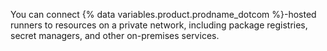 You can connect {% data variables.product.prodname_dotcom %}-hosted runners to resources on a private network, including package registries, secret managers, and other on-premises services.